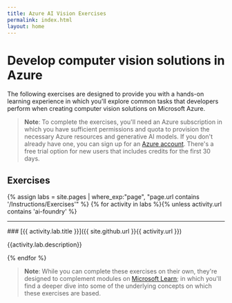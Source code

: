 ```yaml
---
title: Azure AI Vision Exercises
permalink: index.html
layout: home
---
```


# Develop computer vision solutions in Azure

The following exercises are designed to provide you with a hands-on learning experience in which you'll explore common tasks that developers perform when creating computer vision solutions on Microsoft Azure.

> **Note**: To complete the exercises, you'll need an Azure subscription in which you have sufficient permissions and quota to provision the necessary Azure resources and generative AI models. If you don't already have one, you can sign up for an [Azure account](https://azure.microsoft.com/free). There's a free trial option for new users that includes credits for the first 30 days.

## Exercises

{% assign labs = site.pages | where_exp:"page", "page.url contains '/Instructions/Exercises'" %}
{% for activity in labs  %}{% unless activity.url contains 'ai-foundry' %}
<hr>
### [{{ activity.lab.title }}]({{ site.github.url }}{{ activity.url }})

{{activity.lab.description}}

{% endfor %}

> **Note**: While you can complete these exercises on their own, they're designed to complement modules on [Microsoft Learn](https://learn.microsoft.com/training/paths/create-computer-vision-solutions-azure-ai/); in which you'll find a deeper dive into some of the underlying concepts on which these exercises are based.
